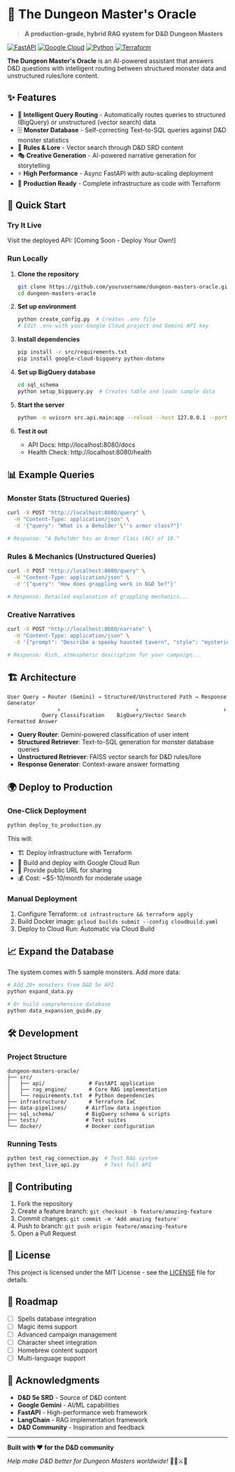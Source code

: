 # 🎲 The Dungeon Master's Oracle

> **A production-grade, hybrid RAG system for D&D Dungeon Masters**

[![FastAPI](https://img.shields.io/badge/FastAPI-005571?style=for-the-badge&logo=fastapi)](https://fastapi.tiangolo.com/)
[![Google Cloud](https://img.shields.io/badge/GoogleCloud-%234285F4.svg?style=for-the-badge&logo=google-cloud&logoColor=white)](https://cloud.google.com/)
[![Python](https://img.shields.io/badge/python-3670A0?style=for-the-badge&logo=python&logoColor=ffdd54)](https://www.python.org/)
[![Terraform](https://img.shields.io/badge/terraform-%235835CC.svg?style=for-the-badge&logo=terraform&logoColor=white)](https://www.terraform.io/)

**The Dungeon Master's Oracle** is an AI-powered assistant that answers D&D questions with intelligent routing between structured monster data and unstructured rules/lore content.

## ✨ **Features**

- 🧠 **Intelligent Query Routing** - Automatically routes queries to structured (BigQuery) or unstructured (vector search) data
- 🗄️ **Monster Database** - Self-correcting Text-to-SQL queries against D&D monster statistics  
- 📖 **Rules & Lore** - Vector search through D&D SRD content
- 🎭 **Creative Generation** - AI-powered narrative generation for storytelling
- ⚡ **High Performance** - Async FastAPI with auto-scaling deployment
- 🔧 **Production Ready** - Complete infrastructure as code with Terraform

## 🚀 **Quick Start**

### **Try It Live**
Visit the deployed API: [Coming Soon - Deploy Your Own!]

### **Run Locally**

1. **Clone the repository**
   ```bash
   git clone https://github.com/yourusername/dungeon-masters-oracle.git
   cd dungeon-masters-oracle
   ```

2. **Set up environment**
   ```bash
   python create_config.py  # Creates .env file
   # Edit .env with your Google Cloud project and Gemini API key
   ```

3. **Install dependencies**
   ```bash
   pip install -r src/requirements.txt
   pip install google-cloud-bigquery python-dotenv
   ```

4. **Set up BigQuery database**
   ```bash
   cd sql_schema
   python setup_bigquery.py  # Creates table and loads sample data
   ```

5. **Start the server**
   ```bash
   python -m uvicorn src.api.main:app --reload --host 127.0.0.1 --port 8080
   ```

6. **Test it out**
   - API Docs: http://localhost:8080/docs
   - Health Check: http://localhost:8080/health

## 📊 **Example Queries**

### **Monster Stats** (Structured Queries)
```bash
curl -X POST "http://localhost:8080/query" \
  -H "Content-Type: application/json" \
  -d '{"query": "What is a Beholder'\''s armor class?"}'

# Response: "A Beholder has an Armor Class (AC) of 18."
```

### **Rules & Mechanics** (Unstructured Queries)  
```bash
curl -X POST "http://localhost:8080/query" \
  -H "Content-Type: application/json" \
  -d '{"query": "How does grappling work in D&D 5e?"}'

# Response: Detailed explanation of grappling mechanics...
```

### **Creative Narratives**
```bash
curl -X POST "http://localhost:8080/narrate" \
  -H "Content-Type: application/json" \
  -d '{"prompt": "Describe a spooky haunted tavern", "style": "mysterious"}'

# Response: Rich, atmospheric description for your campaign...
```

## 🏗️ **Architecture**

```
User Query → Router (Gemini) → Structured/Unstructured Path → Response Generator
                ↓                        ↓                           ↓
           Query Classification    BigQuery/Vector Search      Formatted Answer
```

- **Query Router**: Gemini-powered classification of user intent
- **Structured Retriever**: Text-to-SQL generation for monster database queries
- **Unstructured Retriever**: FAISS vector search for D&D rules/lore
- **Response Generator**: Context-aware answer formatting

## 🌍 **Deploy to Production**

### **One-Click Deployment**
```bash
python deploy_to_production.py
```

This will:
- 🏗️ Deploy infrastructure with Terraform
- 🐳 Build and deploy with Google Cloud Run  
- 🔗 Provide public URL for sharing
- 💰 Cost: ~$5-10/month for moderate usage

### **Manual Deployment**
1. Configure Terraform: `cd infrastructure && terraform apply`
2. Build Docker image: `gcloud builds submit --config cloudbuild.yaml`
3. Deploy to Cloud Run: Automatic via Cloud Build

## 📈 **Expand the Database**

The system comes with 5 sample monsters. Add more data:

```bash
# Add 20+ monsters from D&D 5e API
python expand_data.py

# Or build comprehensive database
python data_expansion_guide.py
```

## 🛠️ **Development**

### **Project Structure**
```
dungeon-masters-oracle/
├── src/
│   ├── api/              # FastAPI application
│   ├── rag_engine/       # Core RAG implementation
│   └── requirements.txt  # Python dependencies
├── infrastructure/       # Terraform IaC
├── data-pipelines/      # Airflow data ingestion
├── sql_schema/          # BigQuery schema & scripts
├── tests/               # Test suites
└── docker/              # Docker configuration
```

### **Running Tests**
```bash
python test_rag_connection.py  # Test RAG system
python test_live_api.py        # Test full API
```

## 🤝 **Contributing**

1. Fork the repository
2. Create a feature branch: `git checkout -b feature/amazing-feature`
3. Commit changes: `git commit -m 'Add amazing feature'`
4. Push to branch: `git push origin feature/amazing-feature`
5. Open a Pull Request

## 📄 **License**

This project is licensed under the MIT License - see the [LICENSE](LICENSE) file for details.

## 🎯 **Roadmap**

- [ ] Spells database integration
- [ ] Magic items support  
- [ ] Advanced campaign management
- [ ] Character sheet integration
- [ ] Homebrew content support
- [ ] Multi-language support

## 🙏 **Acknowledgments**

- **D&D 5e SRD** - Source of D&D content
- **Google Gemini** - AI/ML capabilities
- **FastAPI** - High-performance web framework
- **LangChain** - RAG implementation framework
- **D&D Community** - Inspiration and feedback

---

**Built with ❤️ for the D&D community**

*Help make D&D better for Dungeon Masters worldwide!* 🧙‍♂️⚔️🐉 